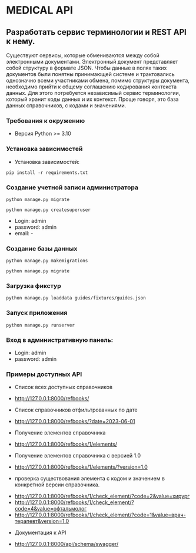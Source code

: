 # MEDICAL API


## Разработать сервис терминологии и REST API к нему.
Существуют сервисы, которые обмениваются между собой электронными документами. Электронный документ представляет собой структуру в формате
JSON.
Чтобы данные в полях таких документов были понятны принимающей системе и трактовались однозначно всеми участниками обмена, помимо структуры
документа, необходимо прийти к общему соглашению кодирования контекста данных.
Для этого потребуется независимый сервис терминологии, который хранит коды данных и их контекст. Проще говоря, это база данных справочников, с
кодами и значениями.

### Требования к окружению
  * Версия Python >= 3.10

### Установка зависимостей
* Установка зависимостей:
```commandline
pip install -r requirements.txt
```

### Создание учетной записи администратора
```commandline
python manage.py migrate
```
```commandline
python manage.py createsuperuser
```
 - Login: admin
 - password: admin
 - email: -

### Создание базы данных
```commandline
python manage.py makemigrations
```
```commandline
python manage.py migrate
```

### Загрузка фикстур
```commandline
python manage.py loaddata guides/fixtures/guides.json
```

### Запуск приложения
```commandline
python manage.py runserver
```

### Вход в административную панель:
 - Login: admin
 - password: admin
### Примеры доступных API
* Список всех доступных справочников 
 - http://127.0.0.1:8000/refbooks/
 * Список справочников отфильтрованных по дате 
 - http://127.0.0.1:8000/refbooks/?date=2023-06-01 
 * Получение элементов справочника
 - http://127.0.0.1:8000/refbooks/1/elements/ 
 * Получение элементов справочника с версией 1.0
 - http://127.0.0.1:8000/refbooks/1/elements/?version=1.0 
 * проверка существования элемента с кодом и значением в конкретной версии справочника. 
 - http://127.0.0.1:8000/refbooks/1/check_element/?code=2&value=хирург
 - http://127.0.0.1:8000/refbooks/1/check_element/?code=4&value=офтальмолог
 - http://127.0.0.1:8000/refbooks/1/check_element/?code=1&value=врач-терапевт&version=1.0
 * Документация к API
 - http://127.0.0.1:8000/api/schema/swagger/
